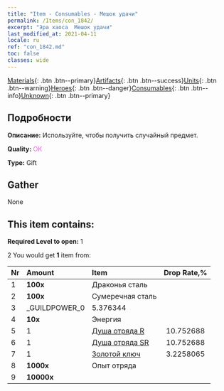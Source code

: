 ```yaml
---
title: "Item - Consumables - Мешок удачи"
permalink: /Items/con_1842/
excerpt: "Эра хаоса  Мешок удачи"
last_modified_at: 2021-04-11
locale: ru
ref: "con_1842.md"
toc: false
classes: wide
---
```

 [Materials](/ru/Items/){: .btn .btn--primary}[Artifacts](/ru/Items/Artifacts/){: .btn .btn--success}[Units](/ru/Items/Units/){: .btn .btn--warning}[Heroes](/ru/Items/Heroes/){: .btn .btn--danger}[Consumables](/ru/Items/Consumables/){: .btn .btn--info}[Unknown](/ru/Items/Unknown/){: .btn .btn--primary}

## Подробности
 **Описание:** Используйте, чтобы получить случайный предмет.

 **Quality:** <span style="color: #DA70D6">OK</span>

 **Type:** Gift

## Gather

  None

## This item contains:

 **Required Level to open:** 1

 2 You would get **1** item  from:

  | Nr | Amount |     Item    | Drop Rate,% |
  |:---|:-------|:------------|:---------:|
  | 1 |  **100x** | Драконья сталь |  | 5.376344 | 
  | 2 |  **100x** | Сумеречная сталь |  | 7.5268817 | 
  | 3 | _GUILDPOWER_0 | 5.376344 | 
  | 4 |  **10x** | Энергия |  | 5.376344 | 
  | 5 | 1 | [Душа отряда R](/ru/Items/con_533/) | 10.752688 | 
  | 6 | 1 | [Душа отряда SR](/ru/Items/con_534/) | 10.752688 | 
  | 7 | 1 | [Золотой ключ](/ru/Items/con_783/) | 3.2258065 | 
  | 8 |  **1000x** | Опыт отряда |  | 25.806452 | 
  | 9 |  **10000x** | <i class="fas fa-coins"/> |  | 25.806452 | 
